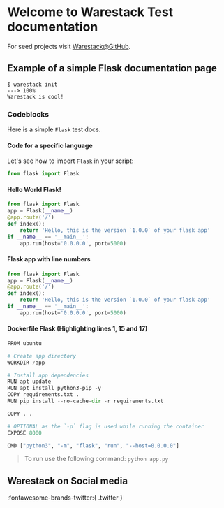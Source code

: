 # Welcome to Warestack Test documentation

For seed projects visit [Warestack@GitHub](https://github.com/warestack).

## Example of a simple Flask documentation page

<!-- termynal -->

```
$ warestack init
---> 100%
Warestack is cool!
```

### Codeblocks

Here is a simple `Flask` test docs.

#### Code for a specific language

Let's see how to import `Flask` in your script:

``` py
from flask import Flask
```

#### Hello World Flask!

``` py title="app.py"
from flask import Flask
app = Flask(__name__)
@app.route('/')
def index():
    return 'Hello, this is the version `1.0.0` of your flask app'
if __name__ == '__main__':
    app.run(host='0.0.0.0', port=5000)

```

#### Flask app with line numbers

``` py linenums="1"
from flask import Flask
app = Flask(__name__)
@app.route('/')
def index():
    return 'Hello, this is the version `1.0.0` of your flask app'
if __name__ == '__main__':
    app.run(host='0.0.0.0', port=5000)

```

#### Dockerfile Flask (Highlighting lines 1, 15 and 17)

``` py hl_lines="1 15 17"
FROM ubuntu

# Create app directory
WORKDIR /app

# Install app dependencies
RUN apt update
RUN apt install python3-pip -y
COPY requirements.txt .
RUN pip install --no-cache-dir -r requirements.txt

COPY . .

# OPTIONAL as the `-p` flag is used while running the container
EXPOSE 8000

CMD ["python3", "-m", "flask", "run", "--host=0.0.0.0"]

```
> To run use the following command:
> `python app.py`

## Warestack on Social media

:fontawesome-brands-twitter:{ .twitter }

